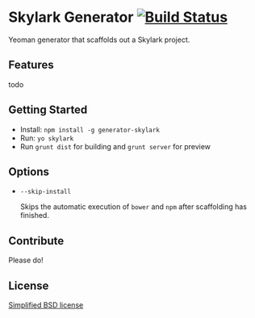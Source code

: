 # Skylark Generator [![Build Status](https://secure.travis-ci.org/mistaecko/generator-skylark.png?branch=master)](http://travis-ci.org/mistaecko/generator-skylark)

Yeoman generator that scaffolds out a Skylark project.

## Features

todo

## Getting Started

- Install: `npm install -g generator-skylark`
- Run: `yo skylark`
- Run `grunt dist` for building and `grunt server` for preview


## Options

* `--skip-install`

  Skips the automatic execution of `bower` and `npm` after scaffolding has finished.

## Contribute

Please do!

## License

[Simplified BSD license](https://github.com/mistaecko/generator-skylark/blob/master/LICENSE-BSD)
